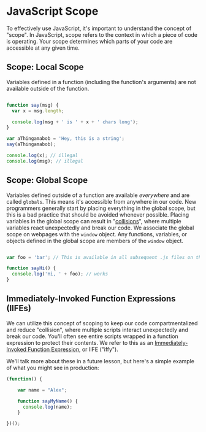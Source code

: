 # JavaScript Scope

To effectively use JavaScript, it's important to understand the concept of "scope". In JavaScript, scope refers to the context in which a piece of code is operating. Your scope determines which parts of your code are accessible at any given time.

## Scope: Local Scope

Variables defined in a function (including the function's arguments) are not
available outside of the function.

```javascript

function say(msg) {
  var x = msg.length;

  console.log(msg + ' is ' + x + ' chars long');
}

var aThingamabob = 'Hey, this is a string';
say(aThingamabob);

console.log(x); // illegal
console.log(msg); // illegal

```

## Scope: Global Scope

Variables defined outside of a function are available *everywhere* and are
called `globals`. This means it's accessible from anywhere in our code. New programmers generally start by placing everything in the global scope, but this is a bad practice that should be avoided whenever possible. Placing variables in the global scope can result in "[collisions](https://en.wikipedia.org/wiki/Collision_(computer_science))", where multiple variables react unexpectedly and break our code. We associate the global scope on webpages with the `window` object. Any functions, variables, or objects defined in the global scope are members of the `window` object.

```javascript

var foo = 'bar'; // This is available in all subsequent .js files on the page

function sayHi() {
  console.log('Hi, ' + foo); // works
}

```

## Immediately-Invoked Function Expressions (IIFEs)

We can utilize this concept of scoping to keep our code compartmentalized and reduce "collision", where multiple scripts interact unexpectedly and break our code. You'll often see entire scripts wrapped in a function expression to protect their contents. We refer to this as an [Immediately-Invoked Function Expression](http://benalman.com/news/2010/11/immediately-invoked-function-expression/), or IIFE ("iffy").

We'll talk more about these in a future lesson, but here's a simple example of what you might see in production:

```javascript
(function() {

    var name = "Alex";

    function sayMyName() {
      console.log(name);
    }

})();
```
